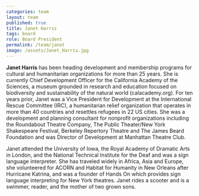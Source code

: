 ```yaml
---
categories: team
layout: team
published: true
title: Janet Harris
tags: board
role: Board President
permalink: /team/janet
image: /assets/Janet_Harris.jpg
---
```


**Janet Harris** has been heading development and membership programs for cultural and humanitarian organizations for more than 25 years. She is currently Chief Development Officer for the California Academy of the Sciences, a museum grounded in research and education focused on biodiversity and sustainability of the natural world (calacademy.org).  For ten years prior, Janet was a Vice President for Development at the International Rescue Committee (IRC), a humanitarian relief organization that operates in more than 40 countries and resettles refugees in 22 US cities.  She was a development and planning consultant for nonprofit organizations including the Roundabout Theatre Company, The Public Theater/New York Shakespeare Festival, Berkeley Repertory Theatre and The James Beard Foundation and was Director of Development at Manhattan Theatre Club.   

Janet attended the University of Iowa, the Royal Academy of Dramatic Arts in London, and the National Technical Institute for the Deaf and was a sign language interpreter.  She has traveled widely in Africa, Asia and Europe, she volunteered for ACORN and Habitat for Humanity in New Orleans after Hurricane Katrina, and was a founder of Hands On which provides sign language interpreting for New York theatres.  Janet rides a scooter and is a swimmer, reader, and the mother of two grown sons.